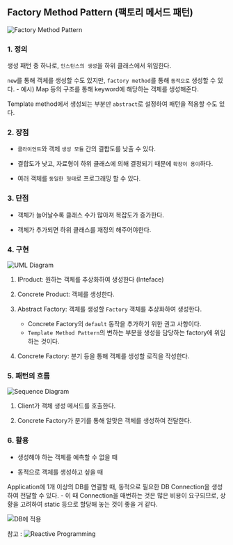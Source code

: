 ## Factory Method Pattern (팩토리 메서드 패턴)

![Factory Method Pattern](https://reactiveprogramming.io/books/patterns/img/patterns-articles/factory-method-diagram.png)

### 1. 정의

생성 패턴 중 하나로, `인스턴스의 생성`을 하위 클래스에서 위임한다.

`new`를 통해 객체를 생성할 수도 있지만, `factory method`를 통해 `동적으로` 생성할 수 있다.
	- 예시) Map 등의 구조를 통해 keyword에 해당하는 객체를 생성해준다.

Template method에서 생성되는 부분만 `abstract`로 설정하여 패턴을 적용할 수도 있다.

### 2. 장점

- `클라이언트`와 객체 `생성 모듈` 간의 결합도를 낮출 수 있다.

- 결합도가 낮고, 자료형이 하위 클래스에 의해 결정되기 때문에 `확장이 용이`하다.

- 여러 객체를 `동일한 형태`로 프로그래밍 할 수 있다.

### 3. 단점

- 객체가 늘어날수록 클래스 수가 많아져 복잡도가 증가한다.

- 객체가 추가되면 하위 클래스를 재정의 해주어야한다.


### 4. 구현

![UML Diagram](https://reactiveprogramming.io/books/patterns/img/patterns-articles/factory-method-diagram.png)

1. IProduct: 원하는 객체를 추상화하여 생성한다 (Inteface)

2. Concrete Product: 객체를 생성한다.

3. Abstract Factory: 객체를 생성할 `Factory` 객체를 추상화하여 생성한다.
	- Concrete Factory의 `default` 동작을 추가하기 위한 권고 사항이다.
	- `Template Method Pattern`의 변하는 부분을 생성을 담당하는 factory에 위임하는 것이다.

4. Concrete Factory: 분기 등을 통해 객체를 생성할 로직을 작성한다.

### 5. 패턴의 흐름

![Sequence Diagram](https://reactiveprogramming.io/books/patterns/img/patterns-articles/factory-method-sequence.png)

1. Client가 객체 생성 메서드를 호출한다.

2. Concrete Factory가 분기를 통해 알맞은 객체를 생성하여 전달한다.


### 6. 활용

- 생성해야 하는 객체를 예측할 수 없을 때

- 동적으로 객체를 생성하고 싶을 때

Application에 1개 이상의 DB를 연결할 때, 동적으로 필요한 DB Connection을 생성하여 전달할 수 있다.
	- 이 때 Connection을 매번하는 것은 많은 비용이 요구되므로, 상황을 고려하여 static 등으로 할당해 놓는 것이 좋을 거 같다.

![DB에 적용](https://reactiveprogramming.io/books/patterns/img/patterns/factory-method.png)



참고 : ![Reactive Programming](https://reactiveprogramming.io/blog/en/design-patterns/factory-method)

